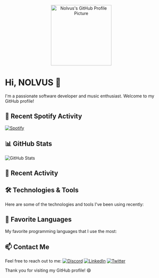 <!--
**nolvuscodes/nolvuscodes** is a ✨ _special_ ✨ repository because its `README.md` (this file) appears on your GitHub profile.

Here are some ideas to get you started:

- 🔭 I’m currently working on ...
- 🌱 I’m currently learning ...
- 👯 I’m looking to collaborate on ...
- 🤔 I’m looking for help with ...
- 💬 Ask me about ...
- 📫 How to reach me: ...
- 😄 Pronouns: ...
- ⚡ Fun fact: ...
-->

<div align="center">
  <img src="https://i.imgur.com/dGgshpd.jpg" alt="Nolvus's GitHub Profile Picture" width="200" />
</div>

# Hi, NOLVUS 👋

I'm a passionate software developer and music enthusiast. Welcome to my GitHub profile!

## 🎵 Recent Spotify Activity
 [![Spotify](https://novatorem.vercel.app/api/spotify?background_color=0d1117&border_color=ffffff)](https://open.spotify.com/user/djmtechnik)

## 📊 GitHub Stats
![GitHub Stats](https://github-readme-stats.vercel.app/api?username=nolvuscodes&show_icons=true&count_private=true&hide=issues&theme=radical)

## 🌟 Recent Activity
<!--START_SECTION:activity-->

<!--END_SECTION:activity-->

## 🛠️ Technologies & Tools
Here are some of the technologies and tools I've been using recently:

<!--START_SECTION:technologies-->

<!--END_SECTION:technologies-->

## 🚀 Favorite Languages
My favorite programming languages that I use the most:

<!--START_SECTION:favorites-->

<!--END_SECTION:favorites-->

## 📫 Contact Me
Feel free to reach out to me:
[![Discord](https://img.shields.io/badge/Discord-nolvus81-blue)](https://discord.com/users/625796542456004639)
[![LinkedIn](https://img.shields.io/badge/LinkedIn-hellomikko-blue)](https://www.linkedin.com/in/hellomikko)
[![Twitter](https://img.shields.io/badge/Twitter-codemikko-blue)](https://twitter.com/codemikko)

Thank you for visiting my GitHub profile! 😄
</div>


 
